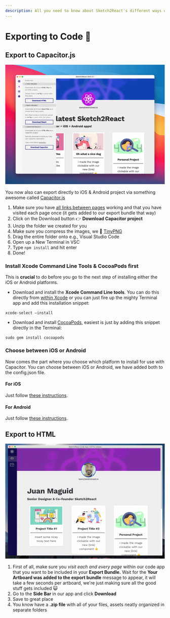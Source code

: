 ```yaml
---
description: All you need to know about Sketch2React's different ways of exporting to code.
---
```


# Exporting to Code 🚚

## Export to Capacitor.js&#x20;

![Wanna go directly to iOS & Android? Who wouldn't 😺💪](../.gitbook/assets/s2r202121-update-2.png)

You now also can export directly to iOS & Android project via something awesome called [Capacitor.js](https://capacitorjs.com)

1. Make sure you have [all links between pages](https://sketch2react.io/blog/tutorial-from-sketch-to-xcode-the-no-code-way/) working and that you have visited each page once (it gets added to our export bundle that way)
2. Click on the Download button 👉 **Download Capacitor project**
3. Unzip the folder we created for you
4. Make sure you compress the images, we 🧡 [TinyPNG](https://tinypng.com)
5. Drag the entire folder onto e.g., Visual Studio Code
6. Open up a New Terminal in VSC
7. Type `npm install` and hit enter
8. Done!

### Install Xcode Command Line Tools & CocoaPods first

This is **crucial** to do before you go to the next step of installing either the iOS or Android platforms.

* Download and install the **Xcode Command Line tools**. You can do this directly from [within Xcode](https://capacitorjs.com/docs/v3/getting-started/environment-setup) or you can just fire up the mighty Terminal app and add this installation snippet:

```
xcode-select —install
```

* Download and install [CocoaPods](https://cocoapods.org), easiest is just by adding this snippet directly in the Terminal:

```
sudo gem install cocoapods
```

### Choose between iOS or Android

Now comes the part where you choose which platform to install for use with Capacitor. You can choose between iOS or Android, we have added both to the config.json file.&#x20;

#### **For iOS**

Just follow [these instructions](https://capacitorjs.com/docs/v3/ios#adding-the-ios-platform).

#### **For Android**

Just follow [these instructions](https://capacitorjs.com/docs/v3/android#adding-the-android-platform).



## Export to HTML

![](../.gitbook/assets/2019-09-10-13.38.52.gif)

1. First of all, make sure you _visit each and every page_ within our code app that you want to be included in your **Export Bundle.** Wait for the **Your Artboard was added to the export bundle** message to appear, it will take a few seconds per artboard, we're just making sure all the good stuff gets included 😺
2. Go to the **Side Bar** in our app and click **Download**
3. Save to great place
4. You know have a **.zip file** with all of your files, assets neatly organized in separate folders
